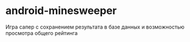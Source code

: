 # android-minesweeper

Игра сапер с сохранением результата в базе данных и возможностью просмотра общего рейтинга
